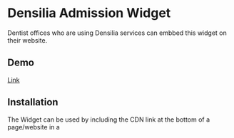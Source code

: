 # Densilia Admission Widget

Dentist offices who are using Densilia services can embbed this widget on their website.

## Demo

[Link](https://www.google.com)

## Installation

The Widget can be used by including the CDN link at the bottom of a page/website in a <script> tag.

## Screenshots

![App Screenshot](https://via.placeholder.com/468x300?text=App+Screenshot+Here)

## Tech Stack

**Client:** JavaScript using Vite

## Run Locally

Clone the project

```bash
  git clone https://link-to-project
```

Go to the project directory

```bash
  cd widget
```

Install dependencies

```bash
  npm install
```

Start the server

```bash
  npm run dev
```

## Features

- Toggle between german and english depending on browser language
- Links to Densilia services
